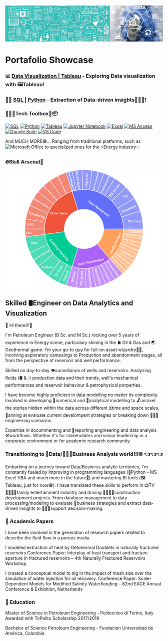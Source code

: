 ![Banner](https://raw.githubusercontent.com/luis12pez/luis12pez/master/1stbanner.png)

# Portafolio Showcase

### 📊 [Data Visualization | Tableau](https://github.com/luis12pez/Tableau-viz) - Exploring Data visualization with 🖼️Tableau!

### 🧱🐍 [SQL | Python](https://github.com/luis12pez/Tableau-viz) - Extraction of Data-driven insights👨🏽‍🏫!


### 🧑🏽‍💻Tech Toolbox🔨📦 ###

[![SQL](https://img.shields.io/badge/SQL-DC143C?style=for-the-badge&labelColor=101010)]()
[![Python](https://img.shields.io/badge/Python-3CB371?style=for-the-badge&logo=python&logoColor=white&labelColor=101010)]()
[![Tableau](https://img.shields.io/badge/Tableau-ADD8E6?style=for-the-badge&logo=tableau&logoColor=white&labelColor=101010)]()
[![Jupyter Notebook](https://img.shields.io/badge/Jupyter_Notebook-orange?style=for-the-badge&logo=jupyter&logoColor=white&labelColor=101010)]()
[![Excel](https://img.shields.io/badge/MS_Excel-228B22?style=for-the-badge&logo=microsoft-excel&logoColor=white&labelColor=101010)]()
[![MS Access](https://img.shields.io/badge/MS_Access-8B0000?style=for-the-badge&logo=microsoft-access&logoColor=white&labelColor=101010)]()
[![Google Suite](https://img.shields.io/badge/Google_Suite-FFFACD?style=for-the-badge&logo=google&logoColor=white&labelColor=101010)]()
[![VS Code](https://img.shields.io/badge/VS_Code-00008B?style=for-the-badge&logo=visual-studio-code&logoColor=white&labelColor=101010)]()

And MUCH MORE😁... Ranging from traditional platforms, such as [![Microsoft Office](https://img.shields.io/badge/Microsoft_Office-FFD700?style=for-the-badge&logo=microsoft-office&logoColor=white&labelColor=101010&logoWidth=10&logoHeight=10)]()  to specialized ones for the ⚡Energy industry💥

### 🔥Skill Arsenal🔦 ###

![Skill plot](https://raw.githubusercontent.com/luis12pez/luis12pez/master/skills.png)

## Skilled 🛢️Engineer on Data Analytics and Visualization 

👋 Hi there!!!👋  

I'm Petroleum Engineer (B Sc. and M Sc.) rocking over 5 years of experience in Energy scene, particulary shining in the ⛽ Oil & Gas and 🌏 Geothermal game. I'm your go-to guy for full-on asset wizardry🧙🏽, involving exploratory campaings to Production and abandonment stages, all from the perspective of reservoir and well performance.  

Skilled on day-to-day 👁️survelliance of wells and reservoirs. Analyzing fluids (🛢️ & 💧) production data and their trends, well's mechanical performances and reservoir behaviour & petrophysical porperties. 

I have become highly proficient in data modelling no matter its complexity. Involved in developing 🔢numerical and 🔬analytical modelling to 🔓unravel the stories hidden within the data across different ⏳time and space scales, 🎯aiming at evaluate current develompent strategies or breaking down 🧑🏽‍🔬engineering scenarios.

Expertise in docummenting and 📝reporting engineering and data analysis ⚒️workflows. Whether it's for stakeholders and senior leadership in a corporate environment or for academic research community.

### Transitioning to 📅Data/🧑🏽‍💼Business Analysis world!!!🌐 👈👈👈 ###

Embarking on a journey toward Data/Business analytic territories, I'm constantly fueled by improving in programming languages (🐍Python - MS Excel VBA and much more in the future🔮) and mastering BI tools (🖼️Tableau, just for now😁). I have translated these skills to perform in 📺TV 👨‍👩‍👧‍👦family entertainment industry and driving 👷🏽‍♂️🏬construction development projects. From database management to data processing/modeling to evaluate 🛒business strategies and extract data-driven insights to 💁🏽‍♂️support decision-making.

### 📃 Academic Papers ###
I have been involved in the generation of research papers related to describe the fluid flow in a porous media.

I modeled extraction of heat by Getohermal Doublets in naturally fractured reservoirs 
Conference Paper: Interplay of heat transport and fracture aperture in fractured reservoirs – 4th Naturally Fractured Reservoirs Workshop

I created a conceptual model to dig in the impact of mesh size over the simulation of water injection for oil recovery.
Conference Paper: Scale-Dependent Models for Modified Salinity Waterflooding – 82nd EAGE Annual Conference & Exhibition, Netherlands

### 🎒 Education ###

Master of Science in Petroleum Engineering - Politecnico di Torino, Italy
Awarded with ToPolito Scholarship 2017/2019

Bachelor of Science Petroleum Engineering - Fundacion Universidad de América, Colombia


<!--
**luis12pez/luis12pez** is a ✨ _special_ ✨ repository because its `README.md` (this file) appears on your GitHub profile.

Here are some ideas to get you started:

- 🔭 I’m currently working on ...
- 🌱 I’m currently learning ...
- 👯 I’m looking to collaborate on ...
- 🤔 I’m looking for help with ...
- 💬 Ask me about ...
- 📫 How to reach me: ...
- 😄 Pronouns: ...
- ⚡ Fun fact: ...
-->
